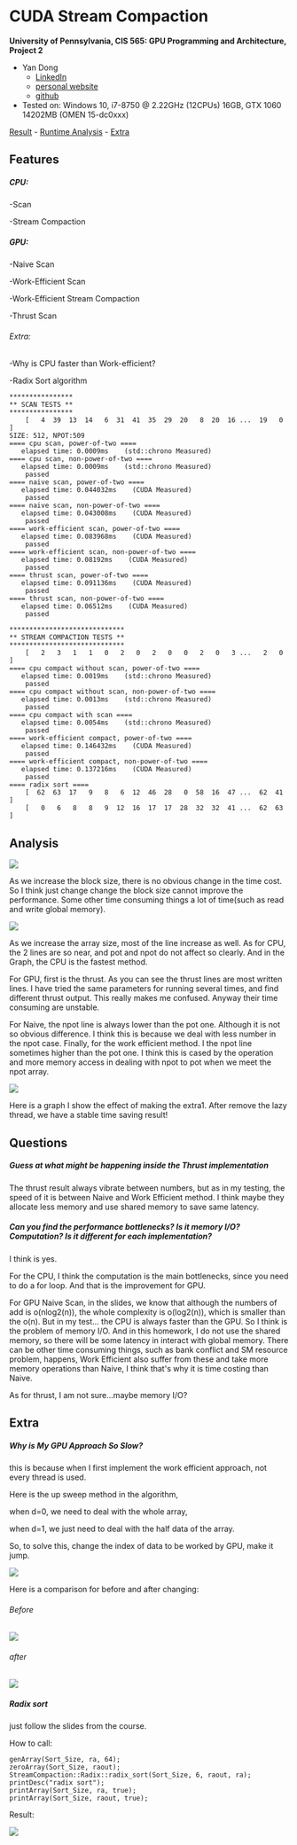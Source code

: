CUDA Stream Compaction
======================

**University of Pennsylvania, CIS 565: GPU Programming and Architecture, Project 2**

* Yan Dong
  - [LinkedIn](https://www.linkedin.com/in/yan-dong-572b1113b/)
  - [personal website](coffeier.com)
  - [github](https://github.com/coffeiersama)
* Tested on: Windows 10, i7-8750 @ 2.22GHz  (12CPUs)  16GB, GTX 1060 14202MB (OMEN 15-dc0xxx)



[Result](#features) - [Runtime Analysis](#analysis) - [Extra](#extra)



## Features

##### CPU: 

-Scan

-Stream Compaction

##### GPU: 

-Naive Scan 

-Work-Efficient Scan

-Work-Efficient Stream Compaction

-Thrust Scan

###### Extra:

-Why is CPU faster than Work-efficient?

-Radix Sort algorithm



```
****************
** SCAN TESTS **
****************
    [   4  39  13  14   6  31  41  35  29  20   8  20  16 ...  19   0 ]
SIZE: 512, NPOT:509
==== cpu scan, power-of-two ====
   elapsed time: 0.0009ms    (std::chrono Measured)
==== cpu scan, non-power-of-two ====
   elapsed time: 0.0009ms    (std::chrono Measured)
    passed
==== naive scan, power-of-two ====
   elapsed time: 0.044032ms    (CUDA Measured)
    passed
==== naive scan, non-power-of-two ====
   elapsed time: 0.043008ms    (CUDA Measured)
    passed
==== work-efficient scan, power-of-two ====
   elapsed time: 0.083968ms    (CUDA Measured)
    passed
==== work-efficient scan, non-power-of-two ====
   elapsed time: 0.08192ms    (CUDA Measured)
    passed
==== thrust scan, power-of-two ====
   elapsed time: 0.091136ms    (CUDA Measured)
    passed
==== thrust scan, non-power-of-two ====
   elapsed time: 0.06512ms    (CUDA Measured)
    passed

*****************************
** STREAM COMPACTION TESTS **
*****************************
    [   2   3   1   1   0   2   0   2   0   0   2   0   3 ...   2   0 ]
==== cpu compact without scan, power-of-two ====
   elapsed time: 0.0019ms    (std::chrono Measured)
    passed
==== cpu compact without scan, non-power-of-two ====
   elapsed time: 0.0013ms    (std::chrono Measured)
    passed
==== cpu compact with scan ====
   elapsed time: 0.0054ms    (std::chrono Measured)
    passed
==== work-efficient compact, power-of-two ====
   elapsed time: 0.146432ms    (CUDA Measured)
    passed
==== work-efficient compact, non-power-of-two ====
   elapsed time: 0.137216ms    (CUDA Measured)
    passed
==== radix sort ====
    [  62  63  17   9   8   6  12  46  28   0  58  16  47 ...  62  41 ]
    [   0   6   8   8   9  12  16  17  17  28  32  32  41 ...  62  63 ]
```



## Analysis

![](img/blocksize.png)

As we increase the block size, there is no obvious change in the time cost. So I think just change change the block size cannot improve the performance. Some other time consuming things a lot of time(such as read and write global memory).

![](img/arraysize.png)

As we increase the array size, most of the line increase as well.  As for CPU, the 2 lines are so near, and pot and npot do not affect so clearly. And in the Graph, the CPU is the fastest method.

For GPU,  first is the thrust. As you can see the thrust lines are most written lines. I have tried the same parameters for running several times, and find different thrust output. This really makes me confused. Anyway their time consuming are unstable.

For Naive, the npot line is always lower than the pot one. Although it is not so obvious difference. I think this is because we deal with less number in the npot case. Finally, for the work efficient method. I the npot line sometimes higher than the pot one. I think this is cased by the operation and more memory access in dealing with npot to pot when we meet the npot array. 



![](img/beforeandafter.png)

Here is a graph I show the effect of making the extra1. After remove the lazy thread, we have a stable time saving result!

## Questions

##### Guess at what might be happening inside the Thrust implementation 

The thrust result always vibrate between numbers, but as in my testing, the speed of it is between Naive and Work Efficient method. I think maybe they allocate less memory and use shared memory to save same latency.

##### Can you find the performance bottlenecks? Is it memory I/O? Computation? Is it different for each implementation?

I think is yes.

For the CPU, I think the computation is the main bottlenecks, since you need to do a for loop. And that is the improvement for GPU.

For GPU Naive Scan, in the slides, we know that although the numbers of add is o(nlog2(n)), the whole complexity is o(log2(n)), which is smaller than the o(n). But in my test... the CPU is always faster than the GPU. So I think is the problem of memory I/O.  And in this homework, I do not use the shared memory, so there will be some latency in interact with global memory. There can be other time consuming things, such as bank conflict and SM resource problem, happens, Work Efficient also suffer from these and take more memory operations than Naive, I think that's why it is time costing than Naive.

As for thrust, I am not sure...maybe memory I/O?

## Extra

##### Why is My GPU Approach So Slow?

this is because when I first implement the work efficient approach, not every thread is used.

Here is the up sweep method in the algorithm, 

when d=0, we need to deal with the whole array,

when d=1, we just need to deal with the half data of the array.

So, to solve this, change the index of data to be worked by GPU, make it jump. 

![](img/up.png)

Here is a comparison for before and after changing:

###### Before

![](img/before.png)

###### after

![](img/after.png)



##### Radix sort

just follow the slides from the course.

How to call:

```
genArray(Sort_Size, ra, 64);
zeroArray(Sort_Size, raout);
StreamCompaction::Radix::radix_sort(Sort_Size, 6, raout, ra);
printDesc("radix sort");
printArray(Sort_Size, ra, true);
printArray(Sort_Size, raout, true);
```

Result:

![](img/radix.png)